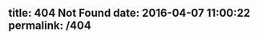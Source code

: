 title: 404 Not Found
date: 2016-04-07 11:00:22
permalink: /404
---
<html>
  <head>
     <meta charset="UTF-8"/>
     <title>404</title>
  </head>
  <body>
	<script type="text/javascript" src="http://www.qq.com/404/search_children.js" charset="utf-8" homePageUrl="http://singlecool.com" homePageName="回到我的主页"></script>
  </body>
</html>  
